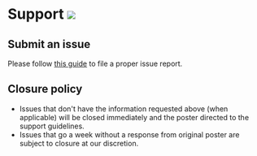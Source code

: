 # Support [![](https://isitmaintained.com/badge/resolution/portapps/slack-portable.svg)](https://isitmaintained.com/project/portapps/slack-portable)

## Submit an issue

Please follow [this guide](http://portapps.github.io/doc/reporting-issue/) to file a proper issue report.

## Closure policy

* Issues that don't have the information requested above (when applicable) will be closed immediately and the poster directed to the support guidelines.
* Issues that go a week without a response from original poster are subject to closure at our discretion.
